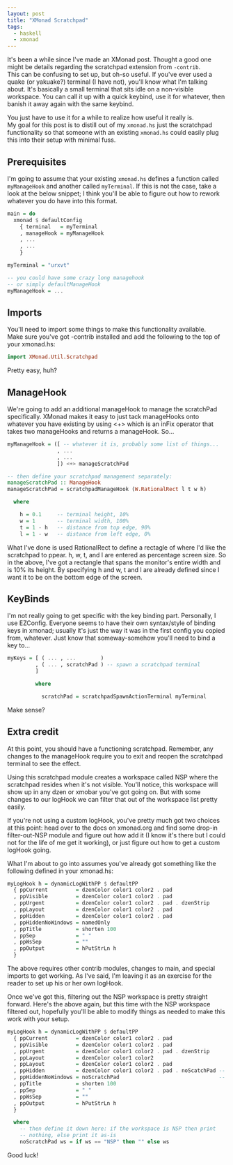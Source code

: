 ```yaml
---
layout: post
title: "XMonad Scratchpad"
tags:
  - haskell
  - xmonad
---
```


It's been a while since I've made an XMonad post. Thought a good one 
might be details regarding the scratchpad extension from `-contrib`.  
This can be confusing to set up, but oh-so useful. If you've ever used a 
quake (or yakuake?) terminal (I have not), you'll know what I'm talking 
about. It's basically a small terminal that sits idle on a non-visible 
workspace. You can call it up with a quick keybind, use it for whatever, 
then banish it away again with the same keybind.

You just have to use it for a while to realize how useful it really is.  
My goal for this post is to distill out of my `xmonad.hs` just the 
scratchpad functionality so that someone with an existing `xmonad.hs` 
could easily plug this into their setup with minimal fuss.

## Prerequisites

I'm going to assume that your existing `xmonad.hs` defines a function 
called `myManageHook` and another called `myTerminal`. If this is not 
the case, take a look at the below snippet; I think you'll be able to 
figure out how to rework whatever you do have into this format.

```haskell 
main = do
  xmonad $ defaultConfig
    { terminal   = myTerminal
    , manageHook = myManageHook
    , ...
    , ...
    }

myTerminal = "urxvt"

-- you could have some crazy long managehook 
-- or simply defaultManageHook
myManageHook = ...
```

## Imports

You'll need to import some things to make this functionality available.  
Make sure you've got -contrib installed and add the following to the top 
of your xmonad.hs: 

```haskell 
import XMonad.Util.Scratchpad
```

Pretty easy, huh?

## ManageHook

We're going to add an additional manageHook to manage the scratchPad 
specifically. XMonad makes it easy to just tack manageHooks onto 
whatever you have existing by using <+\> which is an inFix operator that 
takes two manageHooks and returns a manageHook. So...

```haskell 
myManageHook = ([ -- whatever it is, probably some list of things...
                , ...
                , ...
                ]) <+> manageScratchPad

-- then define your scratchpad management separately:
manageScratchPad :: ManageHook
manageScratchPad = scratchpadManageHook (W.RationalRect l t w h)

  where

    h = 0.1     -- terminal height, 10%
    w = 1       -- terminal width, 100%
    t = 1 - h   -- distance from top edge, 90%
    l = 1 - w   -- distance from left edge, 0%
```

What I've done is used RationalRect to define a rectagle of where I'd 
like the scratchpad to ppear. h, w, t, and l are entered as percentage 
screen size. So in the above, I've got a rectangle that spans the 
monitor's entire width and is 10% its height. By specifying h and w, t 
and l are already defined since I want it to be on the bottom edge of 
the screen.

## KeyBinds

I'm not really going to get specific with the key binding part. 
Personally, I use EZConfig. Everyone seems to have their own 
syntax/style of binding keys in xmonad; usually it's just the way it was 
in the first config you copied from, whatever. Just know that 
someway-somehow you'll need to bind a key to...

```haskell 
myKeys = [ ( ... , ...        )
         , ( ... , scratchPad ) -- spawn a scratchpad terminal
         ]

         where 

           scratchPad = scratchpadSpawnActionTerminal myTerminal
```

Make sense?

## Extra credit

At this point, you should have a functioning scratchpad. Remember, any 
changes to the manageHook require you to exit and reopen the scratchpad 
terminal to see the effect.

Using this scratchpad module creates a workspace called NSP where the 
scratchpad resides when it's not visible. You'll notice, this workspace 
will show up in any dzen or xmobar you've got going on.  But with some 
changes to our logHook we can filter that out of the workspace list 
pretty easily.

If you're not using a custom logHook, you've pretty much got two choices 
at this point: head over to the docs on xmonad.org and find some drop-in 
filter-out-NSP module and figure out how add it (I know it's there but I 
could not for the life of me get it working), or just figure out how to 
get a custom logHook going.

What I'm about to go into assumes you've already got something like the 
following defined in your xmonad.hs:

```haskell 
myLogHook h = dynamicLogWithPP $ defaultPP
  { ppCurrent         = dzenColor color1 color2 . pad
  , ppVisible         = dzenColor color1 color2 . pad
  , ppUrgent          = dzenColor color1 color2 . pad . dzenStrip
  , ppLayout          = dzenColor color1 color2 . pad
  , ppHidden          = dzenColor color1 color2 . pad
  , ppHiddenNoWindows = namedOnly
  , ppTitle           = shorten 100 
  , ppSep             = " "
  , ppWsSep           = ""
  , ppOutput          = hPutStrLn h
  }
```

<div class="note">
The above requires other contrib modules, changes to main, and special 
imports to get working. As I've said, I'm leaving it as an exercise for 
the reader to set up his or her own logHook.

</div>

Once we've got this, filtering out the NSP workspace is pretty straight 
forward. Here's the above again, but this time with the NSP workspace 
filtered out, hopefully you'll be able to modify things as needed to 
make this work with your setup.

```haskell 
myLogHook h = dynamicLogWithPP $ defaultPP
  { ppCurrent         = dzenColor color1 color2 . pad
  , ppVisible         = dzenColor color1 color2 . pad
  , ppUrgent          = dzenColor color1 color2 . pad . dzenStrip
  , ppLayout          = dzenColor color1 color2
  , ppLayout          = dzenColor color1 color2 . pad
  , ppHidden          = dzenColor color1 color2 . pad . noScatchPad -- haskell makes it so easy,
  , ppHiddenNoWindows = noScratchPad                                -- just tack on another function
  , ppTitle           = shorten 100 
  , ppSep             = " "
  , ppWsSep           = ""
  , ppOutput          = hPutStrLn h
  }

  where
    -- then define it down here: if the workspace is NSP then print
    -- nothing, else print it as-is
    noScratchPad ws = if ws == "NSP" then "" else ws
```

Good luck!
